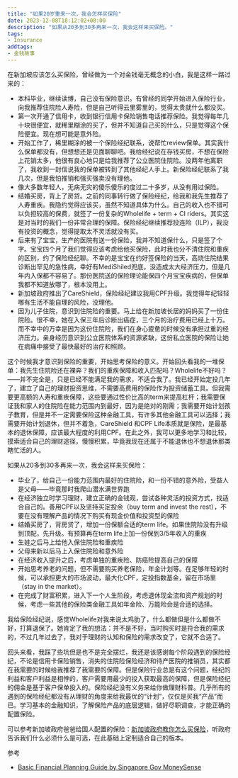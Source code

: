 ```yaml
---
title: "如果20岁重来一次，我会怎样买保险"
date: 2023-12-08T18:12:02+08:00
description: "如果从20多到30多再来一次，我会这样来买保险。"
tags: 
- Insurance
addtags:
- 金钱故事
---
```


在新加坡应该怎么买保险，曾经做为一个对金钱毫无概念的小白，我是这样一路过来的：

- 本科毕业，继续读博，自己没有保险意识。有曾经的同学开始进入保险行业，向我推荐住院险人寿险，但是自己听得云里雾里的，觉得太贵就什么都没买。
- 第一次开通了信用卡，收到银行信用卡保险销售电话推荐保险。我觉得每年几十块很便宜，就稀里糊涂的买了，但并不知道自己买的什么，只是觉得这个保险便宜。现在想可能是意外险。
- 开始工作了，稀里糊涂的被一个保险经纪联系，说帮忙review保单。其实我什么保单都没有，但想想还是见面聊聊吧。我给经纪说在存钱买房，不想在保险上花销太多，他很有良心地只是给我推荐了公立医院住院险。没两年他离职了，我收到一封信说我的保单被转到了其他经纪人手上。新保险经纪联系了我几次，但是我怕推销和强买强卖没有理他。
- 像大多数年轻人，无病无灾的傻乐傻乐的度过二十多岁，从没有用过保险。
- 结婚买房，背上了房贷。之前的同事转行做了保险经纪，给我和我先生推荐了人寿重疾。我隐约觉得应该买，虽然不知道具体为什么。自己的收入也不错可以负担较高的保费，就签了一份复杂的Wholelife + term + CI riders。其实这是对当时的我们一份非常合理的保障。保险经纪继续推荐投连险（ILP），我没有投资的概念，觉得提取太不灵活就没有买。
- 后来有了宝宝，生产的医院有送一份保险，我并不知道保什么，只是签了个字。宝宝四个月了我们觉得应该考虑给他买保险，此时我也分不清住院和重疾的区别，约了保险经纪聊。不幸的是宝宝在约好签保险的当天，高烧住院结果诊断出罕见的急性病，幸好有MediShiled兜底，没造成太大经济压力，但是几年内入保都不容易了。那份医院送的保险理论能保四个月宝宝疾病的，但保单我都不知道放哪了，根本没用上。
- 新加坡政府推出了CareShield，保险经纪建议我用CPF升级。我觉得年纪轻轻哪有生活不能自理的风险，没理他。
- 因为儿子住院，意识到住院险的重要。马上给在新加坡长居的妈妈买了一份住院险。很不幸，她在入保三年后诊断出癌症，三个月的治疗费用已经上十万。而不幸中的万幸是因为这份住院险，我们在身心疲惫的时候没有承担过重的经济压力。亲身经历意识到公立医院体系的资源紧缺，这份私立医院的保险让她在病痛中接受了最快最好的治疗和照顾。

这个时候我才意识到保险的重要，开始思考保险的意义。开始回头看我的一堆保单：我先生住院险还在裸奔？我们的重疾保障和收入匹配吗？Wholelife不好吗？——并不完全是，只是已经不能满足我的需求，不适合我了。我已经开始定投几年了，建立了自己的理财投资思维，不需要高费用的保险作为投资储蓄工具。但我需要更高额的人寿和重疾保障，这些要通过性价比高的term来提高杠杆；我需要保证我和家人的住院险在能力范围内到最好，因为是绝对的刚需；我需要开始计划孩子教育，但是并不一定需要保险这种金融工具，有许多其他金融工具可以选择；我需要开始计划退休，但并不着急，CareShield 和CPF Life本质就是保险，是最基本的退休保障，应该最大程度的利用CPF。在此之外，我可以更多地学习和比较，摸索适合自己的理财途径，慢慢积累，毕竟我现在还属于不能退休也不想退休那类瞎忙活的人。

如果从20多到30多再来一次，我会这样来买保险：

- 毕业了，给自己一份能力范围内最好的住院险，和一份不错的意外险，受益人是父母——毕竟那时我爬山潜水满世界跑
- 在经济独立时学习理财，建立正确的金钱观，尝试各种灵活的投资方式，找适合自己的。善用CPF以及坚持买定投余（buy term and invest the rest），不要在没有理解产品的情况下购买有现金价值和投资型的保险
- 结婚买房了，背房贷了，增加一份保额合适的term life。如果住院险没有升级到顶配，先升级。有预算再在term life上加一份保到3/5年收入的重疾
- 生娃之后马上给他入保住院险和重疾险
- 父母来新以后马上入保住院险和意外险
- 在经济收入提升之后，考虑单独的重疾险、防癌险提高自己的保障 
- 开始思考养老的问题，但不需要购买养老保险，年金计划等。在足够年轻的时候，可以承担更大的市场波动，最大化CPF，定投指数基金，留在市场里（stay in the market）。
- 在完成了财富积累，进入下一个人生阶段，考虑退休现金流和资产规划的时候，考虑一些其他的保险类金融工具如年金险、万能险会是合适的选择。

我给保险经纪说，感觉Wholelife对我来说太鸡肋了，什么都做但是什么都做不好，打算退保了。她肯定了我的想法：并不是不好，当时购买时是符合我的需求的，不过几年过去了，我对于理财的认知和保险的需求改变了，它就不合适了。

回头来看，我踩了些坑但是也不是完全摆烂，我还是该感谢每个阶段遇到的保险经纪，不论是信用卡保险销售，消失的住院险保险经济和待产医院的推销员，其实都在我需要的时候给我推荐了我需要的保障。但是保险行业总是有这个问题，经纪的利益和客户利益是相悖的，客户需要用最少的投入获取最高的保障，但是保险经纪的佣金是基于客户保单投入的。保险经纪没有义务来给你做理财科普。几乎所有的遇到的保险经纪都没有从理财的角度来给我最优的“计划”，仅仅是买我“产品”而已。学习基本的金融知识，了解保险产品的底层逻辑，做好尽职调查，才能正确的配置保险。

可以参考新加坡政府爸爸给国人配置的保险：[新加坡政府教你怎么买保险](/cn/posts/singapore-insurance-how-gov-do/)，听政府告诉我们什么必须什么是可选，在此基础上定制适合自己的版本。

参考
- [Basic Financial Planning Guide by Singapore Gov MoneySense](https://www.moneysense.gov.sg/files/streamlined%20basic%20financial%20planning%20guide.pdf)
